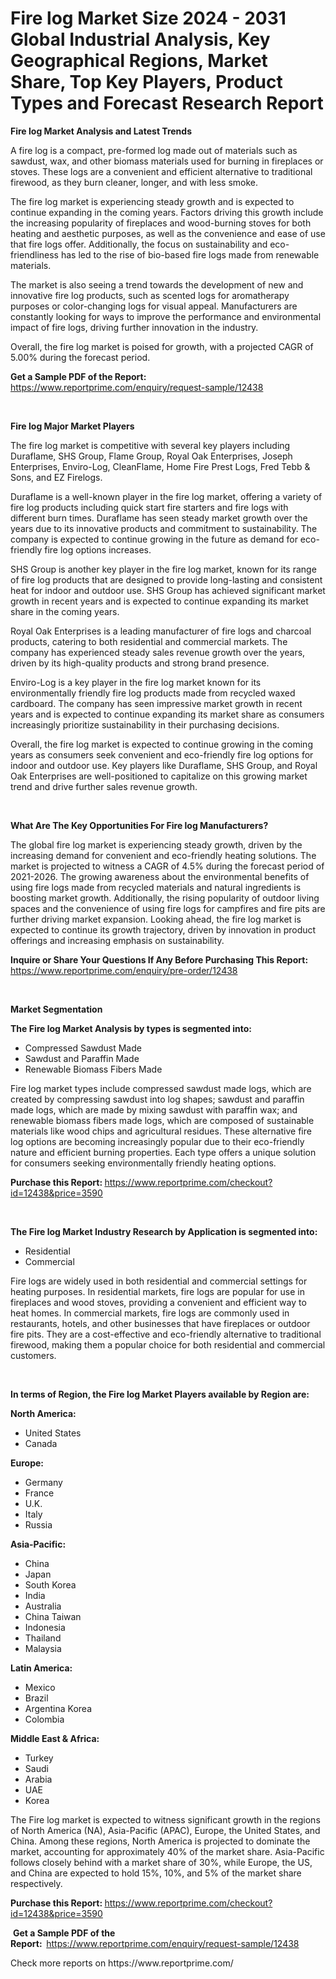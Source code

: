 <p><h1>Fire log Market Size 2024 - 2031 Global Industrial Analysis, Key Geographical Regions, Market Share, Top Key Players, Product Types and Forecast Research Report</h1></p><p><strong>Fire log Market Analysis and Latest Trends</strong></p>
<p><p>A fire log is a compact, pre-formed log made out of materials such as sawdust, wax, and other biomass materials used for burning in fireplaces or stoves. These logs are a convenient and efficient alternative to traditional firewood, as they burn cleaner, longer, and with less smoke.</p><p>The fire log market is experiencing steady growth and is expected to continue expanding in the coming years. Factors driving this growth include the increasing popularity of fireplaces and wood-burning stoves for both heating and aesthetic purposes, as well as the convenience and ease of use that fire logs offer. Additionally, the focus on sustainability and eco-friendliness has led to the rise of bio-based fire logs made from renewable materials.</p><p>The market is also seeing a trend towards the development of new and innovative fire log products, such as scented logs for aromatherapy purposes or color-changing logs for visual appeal. Manufacturers are constantly looking for ways to improve the performance and environmental impact of fire logs, driving further innovation in the industry.</p><p>Overall, the fire log market is poised for growth, with a projected CAGR of 5.00% during the forecast period.</p></p>
<p><strong>Get a Sample PDF of the Report:&nbsp;</strong> <a href="https://www.reportprime.com/enquiry/request-sample/12438">https://www.reportprime.com/enquiry/request-sample/12438</a></p>
<p>&nbsp;</p>
<p><strong>Fire log Major Market Players</strong></p>
<p><p>The fire log market is competitive with several key players including Duraflame, SHS Group, Flame Group, Royal Oak Enterprises, Joseph Enterprises, Enviro-Log, CleanFlame, Home Fire Prest Logs, Fred Tebb & Sons, and EZ Firelogs. </p><p>Duraflame is a well-known player in the fire log market, offering a variety of fire log products including quick start fire starters and fire logs with different burn times. Duraflame has seen steady market growth over the years due to its innovative products and commitment to sustainability. The company is expected to continue growing in the future as demand for eco-friendly fire log options increases.</p><p>SHS Group is another key player in the fire log market, known for its range of fire log products that are designed to provide long-lasting and consistent heat for indoor and outdoor use. SHS Group has achieved significant market growth in recent years and is expected to continue expanding its market share in the coming years.</p><p>Royal Oak Enterprises is a leading manufacturer of fire logs and charcoal products, catering to both residential and commercial markets. The company has experienced steady sales revenue growth over the years, driven by its high-quality products and strong brand presence.</p><p>Enviro-Log is a key player in the fire log market known for its environmentally friendly fire log products made from recycled waxed cardboard. The company has seen impressive market growth in recent years and is expected to continue expanding its market share as consumers increasingly prioritize sustainability in their purchasing decisions.</p><p>Overall, the fire log market is expected to continue growing in the coming years as consumers seek convenient and eco-friendly fire log options for indoor and outdoor use. Key players like Duraflame, SHS Group, and Royal Oak Enterprises are well-positioned to capitalize on this growing market trend and drive further sales revenue growth.</p></p>
<p>&nbsp;</p>
<p><strong>What Are The Key Opportunities For Fire log Manufacturers?</strong></p>
<p><p>The global fire log market is experiencing steady growth, driven by the increasing demand for convenient and eco-friendly heating solutions. The market is projected to witness a CAGR of 4.5% during the forecast period of 2021-2026. The growing awareness about the environmental benefits of using fire logs made from recycled materials and natural ingredients is boosting market growth. Additionally, the rising popularity of outdoor living spaces and the convenience of using fire logs for campfires and fire pits are further driving market expansion. Looking ahead, the fire log market is expected to continue its growth trajectory, driven by innovation in product offerings and increasing emphasis on sustainability.</p></p>
<p><strong>Inquire or Share Your Questions If Any Before Purchasing This Report:</strong> <a href="https://www.reportprime.com/enquiry/pre-order/12438">https://www.reportprime.com/enquiry/pre-order/12438</a></p>
<p>&nbsp;</p>
<p><strong>Market Segmentation</strong></p>
<p><strong>The Fire log Market Analysis by types is segmented into:</strong></p>
<p><ul><li>Compressed Sawdust Made</li><li>Sawdust and Paraffin Made</li><li>Renewable Biomass Fibers Made</li></ul></p>
<p><p>Fire log market types include compressed sawdust made logs, which are created by compressing sawdust into log shapes; sawdust and paraffin made logs, which are made by mixing sawdust with paraffin wax; and renewable biomass fibers made logs, which are composed of sustainable materials like wood chips and agricultural residues. These alternative fire log options are becoming increasingly popular due to their eco-friendly nature and efficient burning properties. Each type offers a unique solution for consumers seeking environmentally friendly heating options.</p></p>
<p><strong>Purchase this Report:&nbsp;</strong><a href="https://www.reportprime.com/checkout?id=12438&price=3590">https://www.reportprime.com/checkout?id=12438&price=3590</a></p>
<p>&nbsp;</p>
<p><strong>The Fire log Market Industry Research by Application is segmented into:</strong></p>
<p><ul><li>Residential</li><li>Commercial</li></ul></p>
<p><p>Fire logs are widely used in both residential and commercial settings for heating purposes. In residential markets, fire logs are popular for use in fireplaces and wood stoves, providing a convenient and efficient way to heat homes. In commercial markets, fire logs are commonly used in restaurants, hotels, and other businesses that have fireplaces or outdoor fire pits. They are a cost-effective and eco-friendly alternative to traditional firewood, making them a popular choice for both residential and commercial customers.</p></p>
<p>&nbsp;</p>
<p><strong>In terms of Region, the Fire log Market Players available by Region are:</strong></p>
<p>
    <p> <strong> North America: </strong>
        <ul>
            <li>United States</li>
            <li>Canada</li>
        </ul>
        </p> 
    <p> <strong> Europe: </strong>
        <ul>
            <li>Germany</li>
            <li>France</li>
            <li>U.K.</li>
            <li>Italy</li>
            <li>Russia</li>
        </ul>
        </p> 
    <p> <strong> Asia-Pacific: </strong>
        <ul>
            <li>China</li>
            <li>Japan</li>
            <li>South Korea</li>
            <li>India</li>
            <li>Australia</li>
            <li>China Taiwan</li>
            <li>Indonesia</li>
            <li>Thailand</li>
            <li>Malaysia</li>
        </ul>
        </p> 
    <p> <strong> Latin America: </strong>
        <ul>
            <li>Mexico</li>
            <li>Brazil</li>
            <li>Argentina Korea</li>
            <li>Colombia</li>
        </ul>
        </p> 
    <p> <strong> Middle East & Africa: </strong>
        <ul>
            <li>Turkey</li>
            <li>Saudi</li>
            <li>Arabia</li>
            <li>UAE</li>
            <li>Korea</li>
        </ul>
    </p>
    </p>
<p><p>The Fire log market is expected to witness significant growth in the regions of North America (NA), Asia-Pacific (APAC), Europe, the United States, and China. Among these regions, North America is projected to dominate the market, accounting for approximately 40% of the market share. Asia-Pacific follows closely behind with a market share of 30%, while Europe, the US, and China are expected to hold 15%, 10%, and 5% of the market share respectively.</p></p>
<p><strong>Purchase this Report: </strong><a href="https://www.reportprime.com/checkout?id=12438&price=3590">https://www.reportprime.com/checkout?id=12438&price=3590</a></p>
<p>&nbsp;<strong>Get a Sample PDF of the Report:&nbsp;&nbsp;</strong><a href="https://www.reportprime.com/enquiry/request-sample/12438">https://www.reportprime.com/enquiry/request-sample/12438</a></p>
<p><strong></strong></p>
<p>Check more reports on https://www.reportprime.com/</p>